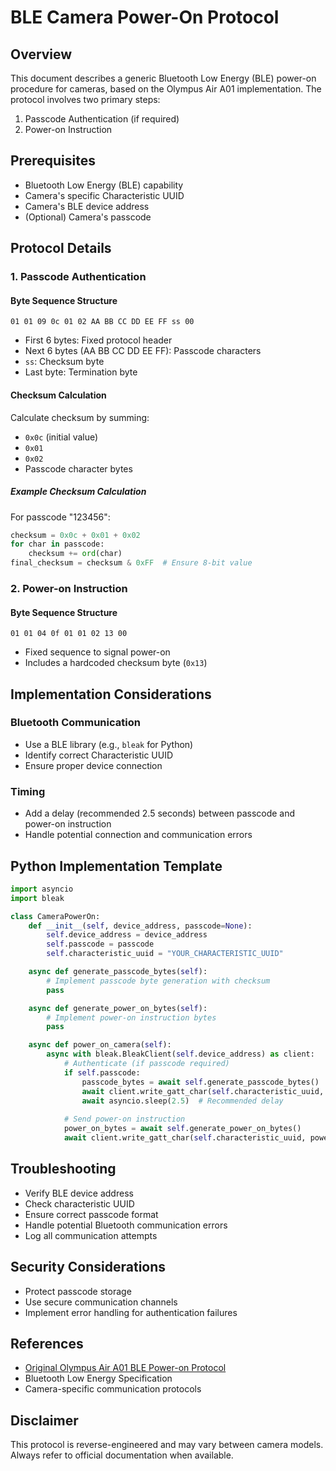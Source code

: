 # BLE Camera Power-On Protocol

## Overview

This document describes a generic Bluetooth Low Energy (BLE) power-on procedure for cameras, based on the Olympus Air A01 implementation. The protocol involves two primary steps:
1. Passcode Authentication (if required)
2. Power-on Instruction

## Prerequisites

- Bluetooth Low Energy (BLE) capability
- Camera's specific Characteristic UUID
- Camera's BLE device address
- (Optional) Camera's passcode

## Protocol Details

### 1. Passcode Authentication

#### Byte Sequence Structure
```
01 01 09 0c 01 02 AA BB CC DD EE FF ss 00
```

- First 6 bytes: Fixed protocol header
- Next 6 bytes (AA BB CC DD EE FF): Passcode characters
- `ss`: Checksum byte
- Last byte: Termination byte

#### Checksum Calculation
Calculate checksum by summing:
- `0x0c` (initial value)
- `0x01`
- `0x02`
- Passcode character bytes

##### Example Checksum Calculation
For passcode "123456":
```python
checksum = 0x0c + 0x01 + 0x02
for char in passcode:
    checksum += ord(char)
final_checksum = checksum & 0xFF  # Ensure 8-bit value
```

### 2. Power-on Instruction

#### Byte Sequence Structure
```
01 01 04 0f 01 01 02 13 00
```

- Fixed sequence to signal power-on
- Includes a hardcoded checksum byte (`0x13`)

## Implementation Considerations

### Bluetooth Communication
- Use a BLE library (e.g., `bleak` for Python)
- Identify correct Characteristic UUID
- Ensure proper device connection

### Timing
- Add a delay (recommended 2.5 seconds) between passcode and power-on instruction
- Handle potential connection and communication errors

## Python Implementation Template

```python
import asyncio
import bleak

class CameraPowerOn:
    def __init__(self, device_address, passcode=None):
        self.device_address = device_address
        self.passcode = passcode
        self.characteristic_uuid = "YOUR_CHARACTERISTIC_UUID"

    async def generate_passcode_bytes(self):
        # Implement passcode byte generation with checksum
        pass

    async def generate_power_on_bytes(self):
        # Implement power-on instruction bytes
        pass

    async def power_on_camera(self):
        async with bleak.BleakClient(self.device_address) as client:
            # Authenticate (if passcode required)
            if self.passcode:
                passcode_bytes = await self.generate_passcode_bytes()
                await client.write_gatt_char(self.characteristic_uuid, passcode_bytes)
                await asyncio.sleep(2.5)  # Recommended delay
            
            # Send power-on instruction
            power_on_bytes = await self.generate_power_on_bytes()
            await client.write_gatt_char(self.characteristic_uuid, power_on_bytes)
```

## Troubleshooting

- Verify BLE device address
- Check characteristic UUID
- Ensure correct passcode format
- Handle potential Bluetooth communication errors
- Log all communication attempts

## Security Considerations

- Protect passcode storage
- Use secure communication channels
- Implement error handling for authentication failures

## References

- [Original Olympus Air A01 BLE Power-on Protocol](https://github.com/your-reference-link)
- Bluetooth Low Energy Specification
- Camera-specific communication protocols

## Disclaimer

This protocol is reverse-engineered and may vary between camera models. Always refer to official documentation when available.
